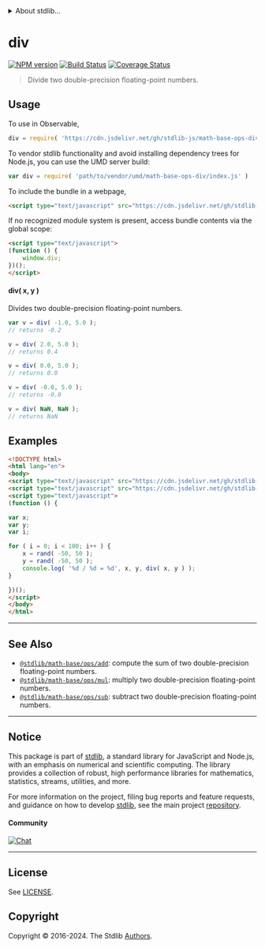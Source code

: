 <!--

@license Apache-2.0

Copyright (c) 2023 The Stdlib Authors.

Licensed under the Apache License, Version 2.0 (the "License");
you may not use this file except in compliance with the License.
You may obtain a copy of the License at

   http://www.apache.org/licenses/LICENSE-2.0

Unless required by applicable law or agreed to in writing, software
distributed under the License is distributed on an "AS IS" BASIS,
WITHOUT WARRANTIES OR CONDITIONS OF ANY KIND, either express or implied.
See the License for the specific language governing permissions and
limitations under the License.

-->


<details>
  <summary>
    About stdlib...
  </summary>
  <p>We believe in a future in which the web is a preferred environment for numerical computation. To help realize this future, we've built stdlib. stdlib is a standard library, with an emphasis on numerical and scientific computation, written in JavaScript (and C) for execution in browsers and in Node.js.</p>
  <p>The library is fully decomposable, being architected in such a way that you can swap out and mix and match APIs and functionality to cater to your exact preferences and use cases.</p>
  <p>When you use stdlib, you can be absolutely certain that you are using the most thorough, rigorous, well-written, studied, documented, tested, measured, and high-quality code out there.</p>
  <p>To join us in bringing numerical computing to the web, get started by checking us out on <a href="https://github.com/stdlib-js/stdlib">GitHub</a>, and please consider <a href="https://opencollective.com/stdlib">financially supporting stdlib</a>. We greatly appreciate your continued support!</p>
</details>

# div

[![NPM version][npm-image]][npm-url] [![Build Status][test-image]][test-url] [![Coverage Status][coverage-image]][coverage-url] <!-- [![dependencies][dependencies-image]][dependencies-url] -->

> Divide two double-precision floating-point numbers.

<!-- Section to include introductory text. Make sure to keep an empty line after the intro `section` element and another before the `/section` close. -->

<section class="intro">

</section>

<!-- /.intro -->

<!-- Package usage documentation. -->



<section class="usage">

## Usage

To use in Observable,

```javascript
div = require( 'https://cdn.jsdelivr.net/gh/stdlib-js/math-base-ops-div@umd/browser.js' )
```

To vendor stdlib functionality and avoid installing dependency trees for Node.js, you can use the UMD server build:

```javascript
var div = require( 'path/to/vendor/umd/math-base-ops-div/index.js' )
```

To include the bundle in a webpage,

```html
<script type="text/javascript" src="https://cdn.jsdelivr.net/gh/stdlib-js/math-base-ops-div@umd/browser.js"></script>
```

If no recognized module system is present, access bundle contents via the global scope:

```html
<script type="text/javascript">
(function () {
    window.div;
})();
</script>
```

#### div( x, y )

Divides two double-precision floating-point numbers.

```javascript
var v = div( -1.0, 5.0 );
// returns -0.2

v = div( 2.0, 5.0 );
// returns 0.4

v = div( 0.0, 5.0 );
// returns 0.0

v = div( -0.0, 5.0 );
// returns -0.0

v = div( NaN, NaN );
// returns NaN
```

</section>

<!-- /.usage -->

<!-- Package usage notes. Make sure to keep an empty line after the `section` element and another before the `/section` close. -->

<section class="notes">

</section>

<!-- /.notes -->

<!-- Package usage examples. -->

<section class="examples">

## Examples

<!-- eslint no-undef: "error" -->

```html
<!DOCTYPE html>
<html lang="en">
<body>
<script type="text/javascript" src="https://cdn.jsdelivr.net/gh/stdlib-js/random-base-discrete-uniform@umd/browser.js"></script>
<script type="text/javascript" src="https://cdn.jsdelivr.net/gh/stdlib-js/math-base-ops-div@umd/browser.js"></script>
<script type="text/javascript">
(function () {

var x;
var y;
var i;

for ( i = 0; i < 100; i++ ) {
    x = rand( -50, 50 );
    y = rand( -50, 50 );
    console.log( '%d / %d = %d', x, y, div( x, y ) );
}

})();
</script>
</body>
</html>
```

</section>

<!-- /.examples -->

<!-- C interface documentation. -->



<!-- Section for related `stdlib` packages. Do not manually edit this section, as it is automatically populated. -->

<section class="related">

* * *

## See Also

-   <span class="package-name">[`@stdlib/math-base/ops/add`][@stdlib/math/base/ops/add]</span><span class="delimiter">: </span><span class="description">compute the sum of two double-precision floating-point numbers.</span>
-   <span class="package-name">[`@stdlib/math-base/ops/mul`][@stdlib/math/base/ops/mul]</span><span class="delimiter">: </span><span class="description">multiply two double-precision floating-point numbers.</span>
-   <span class="package-name">[`@stdlib/math-base/ops/sub`][@stdlib/math/base/ops/sub]</span><span class="delimiter">: </span><span class="description">subtract two double-precision floating-point numbers.</span>

</section>

<!-- /.related -->

<!-- Section for all links. Make sure to keep an empty line after the `section` element and another before the `/section` close. -->


<section class="main-repo" >

* * *

## Notice

This package is part of [stdlib][stdlib], a standard library for JavaScript and Node.js, with an emphasis on numerical and scientific computing. The library provides a collection of robust, high performance libraries for mathematics, statistics, streams, utilities, and more.

For more information on the project, filing bug reports and feature requests, and guidance on how to develop [stdlib][stdlib], see the main project [repository][stdlib].

#### Community

[![Chat][chat-image]][chat-url]

---

## License

See [LICENSE][stdlib-license].


## Copyright

Copyright &copy; 2016-2024. The Stdlib [Authors][stdlib-authors].

</section>

<!-- /.stdlib -->

<!-- Section for all links. Make sure to keep an empty line after the `section` element and another before the `/section` close. -->

<section class="links">

[npm-image]: http://img.shields.io/npm/v/@stdlib/math-base-ops-div.svg
[npm-url]: https://npmjs.org/package/@stdlib/math-base-ops-div

[test-image]: https://github.com/stdlib-js/math-base-ops-div/actions/workflows/test.yml/badge.svg?branch=main
[test-url]: https://github.com/stdlib-js/math-base-ops-div/actions/workflows/test.yml?query=branch:main

[coverage-image]: https://img.shields.io/codecov/c/github/stdlib-js/math-base-ops-div/main.svg
[coverage-url]: https://codecov.io/github/stdlib-js/math-base-ops-div?branch=main

<!--

[dependencies-image]: https://img.shields.io/david/stdlib-js/math-base-ops-div.svg
[dependencies-url]: https://david-dm.org/stdlib-js/math-base-ops-div/main

-->

[chat-image]: https://img.shields.io/gitter/room/stdlib-js/stdlib.svg
[chat-url]: https://app.gitter.im/#/room/#stdlib-js_stdlib:gitter.im

[stdlib]: https://github.com/stdlib-js/stdlib

[stdlib-authors]: https://github.com/stdlib-js/stdlib/graphs/contributors

[umd]: https://github.com/umdjs/umd
[es-module]: https://developer.mozilla.org/en-US/docs/Web/JavaScript/Guide/Modules

[deno-url]: https://github.com/stdlib-js/math-base-ops-div/tree/deno
[deno-readme]: https://github.com/stdlib-js/math-base-ops-div/blob/deno/README.md
[umd-url]: https://github.com/stdlib-js/math-base-ops-div/tree/umd
[umd-readme]: https://github.com/stdlib-js/math-base-ops-div/blob/umd/README.md
[esm-url]: https://github.com/stdlib-js/math-base-ops-div/tree/esm
[esm-readme]: https://github.com/stdlib-js/math-base-ops-div/blob/esm/README.md
[branches-url]: https://github.com/stdlib-js/math-base-ops-div/blob/main/branches.md

[stdlib-license]: https://raw.githubusercontent.com/stdlib-js/math-base-ops-div/main/LICENSE

<!-- <related-links> -->

[@stdlib/math/base/ops/add]: https://github.com/stdlib-js/math-base-ops-add/tree/umd

[@stdlib/math/base/ops/mul]: https://github.com/stdlib-js/math-base-ops-mul/tree/umd

[@stdlib/math/base/ops/sub]: https://github.com/stdlib-js/math-base-ops-sub/tree/umd

<!-- </related-links> -->

</section>

<!-- /.links -->
